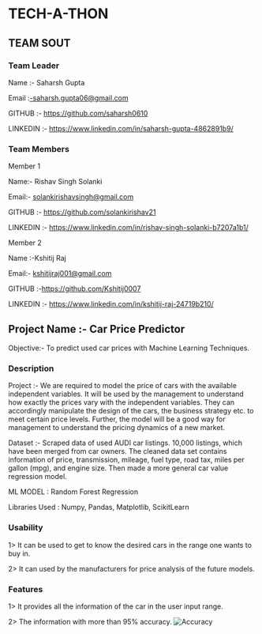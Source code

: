 # TECH-A-THON

## TEAM SOUT
### Team Leader 

Name     :- Saharsh Gupta

Email    :-saharsh.gupta06@gmail.com

GITHUB   :- https://github.com/saharsh0610

LINKEDIN :- https://www.linkedin.com/in/saharsh-gupta-4862891b9/
### Team Members 

Member 1 

Name:- Rishav Singh Solanki

Email:- solankirishavsingh@gmail.com

GITHUB :- https://github.com/solankirishav21

LINKEDIN :- https://www.linkedin.com/in/rishav-singh-solanki-b7207a1b1/

Member 2 

Name :-Kshitij Raj

Email:- kshitijraj001@gmail.com

GITHUB :-https://github.com/Kshitij0007

LINKEDIN :- https://www.linkedin.com/in/kshitij-raj-24719b210/
## Project Name :- Car Price Predictor 

Objective:-  To predict used car prices with Machine Learning Techniques.

### Description
Project :- We are required to model the price of cars with the available independent variables. It will be used by the management to understand how exactly the prices vary with the independent variables. They can accordingly manipulate the design of the cars, the business strategy etc. to meet certain price levels. Further, the model will be a good way for management to understand the pricing dynamics of a new market.

Dataset :- Scraped data of used AUDI car listings. 10,000 listings, which have been merged from car owners. The cleaned data set contains information of price, transmission, mileage, fuel type, road tax, miles per gallon (mpg), and engine size. Then made a more general car value regression model.

ML MODEL : Random Forest Regression

Libraries Used : Numpy, Pandas, Matplotlib, ScikitLearn

### Usability
1> It can be used to get to know the desired cars in the range one wants to buy in.

2> It can used by the manufacturers for price analysis of the future models.

### Features 
1> It provides all the information of the car in the user input range.

2> The information with more than 95% accuracy.
![Accuracy](https://user-images.githubusercontent.com/82879807/135616424-03b5a72d-5b54-4694-8e72-ed3048abb700.jpeg)



